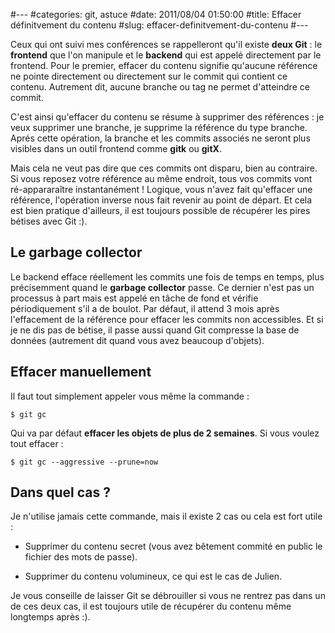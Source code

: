#---
#categories: git, astuce
#date: 2011/08/04 01:50:00
#title: Effacer définitvement du contenu
#slug: effacer-definitvement-du-contenu
#---

Ceux qui ont suivi mes conférences se rappelleront qu'il existe **deux Git** :
le **frontend** que l'on manipule et le **backend** qui est appelé directement
par le frontend. Pour le premier, effacer du contenu signifie qu'aucune
référence ne pointe directement ou directement sur le commit qui contient ce
contenu. Autrement dit, aucune branche ou tag ne permet d'atteindre ce commit.

C'est ainsi qu'effacer du contenu se résume à supprimer des références : je
veux supprimer une branche, je supprime la référence du type branche. Aprés
cette opération, la branche et les commits associés ne seront plus visibles
dans un outil frontend comme **gitk** ou **gitX**.

Mais cela ne veut pas dire que ces commits ont disparu, bien au contraire. Si
vous reposez votre référence au même endroit, tous vos commits vont
ré-appararaître instantanément ! Logique, vous n'avez fait qu'effacer une
référence, l'opération inverse nous fait revenir au point de départ. Et cela
est bien pratique d'ailleurs, il est toujours possible de récupérer les pires
bétises avec Git :).

Le garbage collector
--------------------

Le backend efface réellement les commits une fois de temps en temps, plus 
précisemment quand le **garbage collector** passe. Ce dernier n'est pas un
processus à part mais est appelé en tâche de fond et vérifie périodiquement
s'il a de boulot. Par défaut, il attend 3 mois après l'effacement
de la référence pour effacer les commits non accessibles. Et si je ne dis pas 
de bétise, il passe aussi quand Git compresse la base de données (autrement
dit quand vous avez beaucoup d'objets).

Effacer manuellement
--------------------

Il faut tout simplement appeler vous même la commande :

	$ git gc

Qui va par défaut **effacer les objets de plus de 2 semaines**. Si vous voulez
tout effacer :

	$ git gc --aggressive --prune=now

Dans quel cas ?
---------------

Je n'utilise jamais cette commande, mais il existe 2 cas ou cela est fort
utile :

* Supprimer du contenu secret (vous avez bêtement commité en public le fichier
  des mots de passe).

* Supprimer du contenu volumineux, ce qui est le cas de Julien.

Je vous conseille de laisser Git se débrouiller si vous ne rentrez pas dans
un de ces deux cas, il est toujours utile de récupérer du contenu même
longtemps après :).

